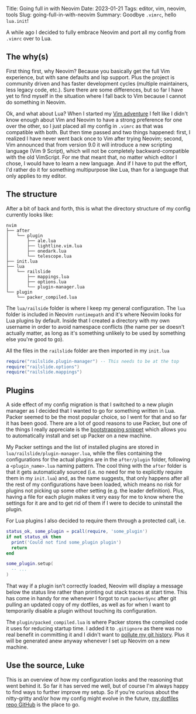 Title: Going full in with Neovim
Date: 2023-01-21
Tags: editor, vim, neovim, tools
Slug: going-full-in-with-neovim
Summary: Goodbye `.vimrc`, hello `lua.init`!

A while ago I decided to fully embrace Neovim and port all my config from `.vimrc` over to Lua.

## The why(s)
First thing first, why Neovim? Because you basically get the full Vim experience, but with sane defaults and lsp support. Plus the project is community driven and has faster development cycles (multiple maintainers, less legacy code, etc.). Sure there are some differences, but so far I have yet to find myself in the situation where I fall back to Vim because I cannot do something in Neovim.

Ok, and what about Lua? When I started my [Vim adventure]({filename}/dev/learning-vim-in-2022.md) I felt like I didn't know enough about Vim and Neovim to have a strong preference for one over the other, so I just placed all my config in `.vimrc` as that was compatible with both. But then time passed and two things happened: first, I realized I have never went back once to Vim after trying Neovim; second, Vim announced that from version 9.0 it will introduce a new scripting language (Vim 9 Script), which will not be completely backward-compatible with the old VimScript. For me that meant that, no matter which editor I chose, I would have to learn a new language. And if I have to put the effort, I'd rather do it for something multipurpose like Lua, than for a language that only applies to my editor.

## The structure

After a bit of back and forth, this is what the directory structure of my config currently looks like:

```
nvim
├── after
│   └── plugin
│       ├── ale.lua
│       ├── lightline.vim.lua
│       ├── onedark.lua
│       └── telescope.lua
├── init.lua
├── lua
│   └── railslide
│       ├── mappings.lua
│       ├── options.lua
│       └── plugin-manager.lua
└── plugin
    └── packer_compiled.lua
```

The `lua/railside` folder is where I keep my general configuration. The `lua` folder is included in Neovim `runtimepath` and it's where Neovim looks for Lua plugins by default. Inside that I created a directory with my own username in order to avoid namespace conflicts (the name per se doesn't actually matter, as long as it's something unlikely to be used by something else you're good to go).

All the files in the `railslide` folder are then imported in my `init.lua`

```lua
require("railslide.plugin-manager") -- This needs to be at the top
require("railslide.options")
require("railslide.mappings")
```

## Plugins
A side effect of my config migration is that I switched to a new plugin manager as I decided that I wanted to go for something written in Lua. Packer seemed to be the most popular choice, so I went for that and so far it has been good. There are a lot of good reasons to use Packer, but one of the things I really appreciate is the [bootstrapping snippet](https://github.com/wbthomason/packer.nvim#bootstrapping) which allows you to automatically install and set up Packer on a new machine.

My Packer settings and the list of installed plugins are stored in `lua/railslide/plugin-manager.lua`, while the files containing the configurations for the actual plugins are in the `after/plugin` folder, following a `<plugin_name>.lua` naming pattern. The cool thing with the `after` folder is that it gets automatically sourced (i.e. no need for me to explicitly require them in my `init.lua`) and, as the name suggests, that only happens after all the rest of my configurations have been loaded, which means no risk for plugins not picking up some other setting (e.g. the leader definition). Plus, having a file for each plugin makes it very easy for me to know where the settings for it are and to get rid of them if I were to decide to uninstall the plugin.

For Lua plugins I also decided to require them through a protected call, i.e.
```lua
status_ok, some_plugin = pcall(require, 'some_plugin')
if not status_ok then
  print('Could not find some_plugin plugin')
  return
end

some_plugin.setup(
  -- ...
)
```
That way if a plugin isn't correctly loaded, Neovim will display a message below the status line rather than printing out stack traces at start time. This has come in handy for me whenever I forgot to run `packerSync` after git pulling an updated copy of my dotfiles, as well as for when I want to temporarily disable a plugin without touching its configuration.

The `plugin/packed_compiled.lua` is where Packer stores the compiled code it uses for reducing startup time. I added it to `.gitignore` as there was no real benefit in committing it and I didn't want to [pollute my git history](https://github.com/wbthomason/packer.nvim/issues/462#issuecomment-876676720). Plus it will be generated anew anyway whenever I set up Neovim on a new machine.

## Use the source, Luke
This is an overview of how my configuration looks and the reasoning that went behind it. So far it has served me well, but of course I'm always happy to find ways to further improve my setup. So if you're curious about the nitty-gritty and/or how my config might evolve in the future, [my dotfiles repo GitHub](https://github.com/Railslide/dotfiles/tree/master/neovim/.config/nvim) is the place to go.
